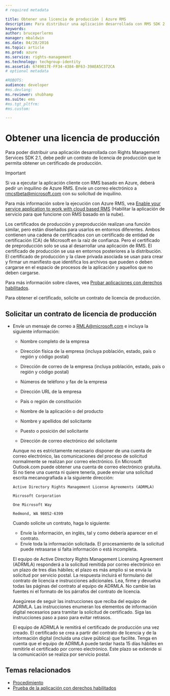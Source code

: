 ```yaml
---
# required metadata

title: Obtener una licencia de producción | Azure RMS
description: Para distribuir una aplicación desarrollada con RMS SDK 2.1, se pide un contrato de licencia de producción.
keywords:
author: bruceperlerms
manager: mbaldwin
ms.date: 04/28/2016
ms.topic: article
ms.prod: azure
ms.service: rights-management
ms.technology: techgroup-identity
ms.assetid: 6749817E-FF34-4384-BF63-39AEA5C372CA
# optional metadata

#ROBOTS:
audience: developer
#ms.devlang:
ms.reviewer: shubhamp
ms.suite: ems
#ms.tgt_pltfrm:
#ms.custom:

---
```


# Obtener una licencia de producción

Para poder distribuir una aplicación desarrollada con Rights Management Services SDK 2.1, debe pedir un contrato de licencia de producción que le permita obtener un certificado de producción.

> [!IMPORTANT]
> Si va a ejecutar la aplicación cliente con RMS basado en Azure, deberá pedir un inquilino de Azure RMS. Envíe un correo electrónico a <rmcstbeta@microsoft.com> con su solicitud de inquilino.

Para más información sobre la ejecución con Azure RMS, vea [Enable your service application to work with cloud based RMS](how-to-use-file-api-with-aadrm-cloud.md) (Habilitar la aplicación de servicio para que funcione con RMS basado en la nube).


Los certificados de producción y preproducción realizan una función similar, pero están diseñados para usarlos en entornos diferentes. Ambos contienen una cadena de certificados con un certificado de entidad de certificación (CA) de Microsoft en la raíz de confianza. Pero el certificado de preproducción solo se usa al desarrollar una aplicación de RMS. El certificado de producción se usa en entornos posteriores a la distribución. El certificado de producción y la clave privada asociada se usan para crear y firmar un manifiesto que identifica los archivos que pueden o deben cargarse en el espacio de procesos de la aplicación y aquellos que no deben cargarse.

Para más información sobre claves, vea [Probar aplicaciones con derechos habilitados](running-your-first-application.md).

Para obtener el certificado, solicite un contrato de licencia de producción.

## Solicitar un contrato de licencia de producción

-   Envíe un mensaje de correo a [RMLA@microsoft.com](mailto:rmla@microsoft.com) e incluya la siguiente información:

    -   Nombre completo de la empresa

    -   Dirección física de la empresa (incluya población, estado, país o región y código postal)
    -   Dirección de correo de la empresa (incluya población, estado, país o región y código postal)
    -   Números de teléfono y fax de la empresa
    -   Dirección URL de la empresa
    -   País o región de constitución
    -   Nombre de la aplicación o del producto
    -   Nombre y apellidos del solicitante
    -   Puesto o posición del solicitante
    -   Dirección de correo electrónico del solicitante

    Aunque no es estrictamente necesario disponer de una cuenta de correo electrónico, las comunicaciones del proceso de solicitud normalmente se realizan por correo electrónico. En Microsoft Outlook.com puede obtener una cuenta de correo electrónico gratuita. Si no tiene una cuenta ni quiere tenerla, puede enviar una solicitud escrita mecanografiada a la siguiente dirección:

    `Active Directory Rights Management License Agreements (ADRMLA)`

    `Microsoft Corporation`

    `One Microsoft Way`

    `Redmond, WA 98052-6399`

    Cuando solicite un contrato, haga lo siguiente:

    -   Envíe la información, en inglés, tal y como debería aparecer en el contrato.
    -   Envíe toda la información solicitada. El procesamiento de la solicitud puede retrasarse si falta información o está incompleta.

    El equipo de Active Directory Rights Management Licensing Agreement (ADRMLA) responderá a la solicitud remitida por correo electrónico en un plazo de tres días hábiles; el plazo es más amplio si se envía la solicitud por servicio postal. La respuesta incluirá el formulario del contrato de licencia e instrucciones adicionales. Lea, firme y devuelva todas las páginas del contrato al equipo de ADRMLA. No cambie las fuentes ni el formato de los párrafos del contrato de licencia.

    Asegúrese de seguir las instrucciones que reciba del equipo de ADRMLA. Las instrucciones enumeran los elementos de información digital necesarios para tramitar la solicitud de certificado. Siga las instrucciones paso a paso para evitar retrasos.

    El equipo de ADRMLA le remitirá el certificado de producción una vez creado. El certificado se crea a partir del contrato de licencia y de la información digital (incluida una clave pública) que facilite. Tenga en cuenta que el equipo de ADRMLA puede tardar hasta 15 días hábiles en remitirle el certificado por correo electrónico. Este plazo se extiende si la comunicación se realiza por servicio postal.

## Temas relacionados

* [Procedimiento](how-to-use-msipc.md)
* [Prueba de la aplicación con derechos habilitados](running-your-first-application.md)
 

 





<!--HONumber=Apr16_HO4-->


